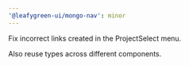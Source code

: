 ```yaml
---
'@leafygreen-ui/mongo-nav': minor
---
```


Fix incorrect links created in the ProjectSelect menu.

Also reuse types across different components.